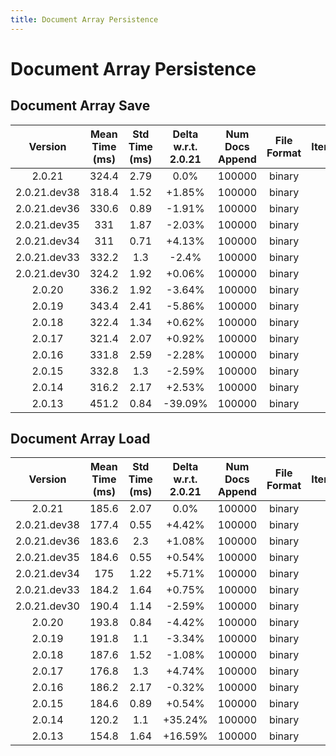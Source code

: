 ```yaml
---
title: Document Array Persistence
---
```

# Document Array Persistence

## Document Array Save

| Version | Mean Time (ms) | Std Time (ms) | Delta w.r.t. 2.0.21 | Num Docs Append | File Format | Iterations |
| :---: | :---: | :---: | :---: | :---: | :---: | :---: |
| 2.0.21 | 324.4 | 2.79 | 0.0% | 100000 | binary | 5 |
| 2.0.21.dev38 | 318.4 | 1.52 | +1.85% | 100000 | binary | 5 |
| 2.0.21.dev36 | 330.6 | 0.89 | -1.91% | 100000 | binary | 5 |
| 2.0.21.dev35 | 331 | 1.87 | -2.03% | 100000 | binary | 5 |
| 2.0.21.dev34 | 311 | 0.71 | +4.13% | 100000 | binary | 5 |
| 2.0.21.dev33 | 332.2 | 1.3 | -2.4% | 100000 | binary | 5 |
| 2.0.21.dev30 | 324.2 | 1.92 | +0.06% | 100000 | binary | 5 |
| 2.0.20 | 336.2 | 1.92 | -3.64% | 100000 | binary | 5 |
| 2.0.19 | 343.4 | 2.41 | -5.86% | 100000 | binary | 5 |
| 2.0.18 | 322.4 | 1.34 | +0.62% | 100000 | binary | 5 |
| 2.0.17 | 321.4 | 2.07 | +0.92% | 100000 | binary | 5 |
| 2.0.16 | 331.8 | 2.59 | -2.28% | 100000 | binary | 5 |
| 2.0.15 | 332.8 | 1.3 | -2.59% | 100000 | binary | 5 |
| 2.0.14 | 316.2 | 2.17 | +2.53% | 100000 | binary | 5 |
| 2.0.13 | 451.2 | 0.84 | -39.09% | 100000 | binary | 5 |
## Document Array Load

| Version | Mean Time (ms) | Std Time (ms) | Delta w.r.t. 2.0.21 | Num Docs Append | File Format | Iterations |
| :---: | :---: | :---: | :---: | :---: | :---: | :---: |
| 2.0.21 | 185.6 | 2.07 | 0.0% | 100000 | binary | 5 |
| 2.0.21.dev38 | 177.4 | 0.55 | +4.42% | 100000 | binary | 5 |
| 2.0.21.dev36 | 183.6 | 2.3 | +1.08% | 100000 | binary | 5 |
| 2.0.21.dev35 | 184.6 | 0.55 | +0.54% | 100000 | binary | 5 |
| 2.0.21.dev34 | 175 | 1.22 | +5.71% | 100000 | binary | 5 |
| 2.0.21.dev33 | 184.2 | 1.64 | +0.75% | 100000 | binary | 5 |
| 2.0.21.dev30 | 190.4 | 1.14 | -2.59% | 100000 | binary | 5 |
| 2.0.20 | 193.8 | 0.84 | -4.42% | 100000 | binary | 5 |
| 2.0.19 | 191.8 | 1.1 | -3.34% | 100000 | binary | 5 |
| 2.0.18 | 187.6 | 1.52 | -1.08% | 100000 | binary | 5 |
| 2.0.17 | 176.8 | 1.3 | +4.74% | 100000 | binary | 5 |
| 2.0.16 | 186.2 | 2.17 | -0.32% | 100000 | binary | 5 |
| 2.0.15 | 184.6 | 0.89 | +0.54% | 100000 | binary | 5 |
| 2.0.14 | 120.2 | 1.1 | +35.24% | 100000 | binary | 5 |
| 2.0.13 | 154.8 | 1.64 | +16.59% | 100000 | binary | 5 |
